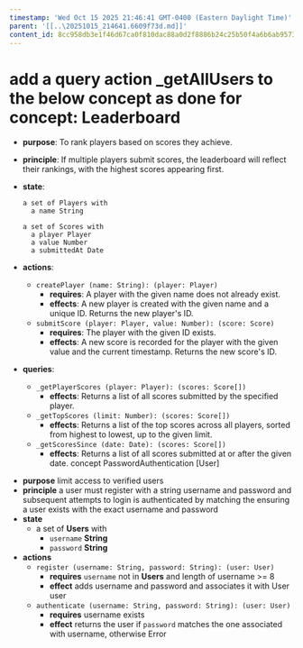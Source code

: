 ```yaml
---
timestamp: 'Wed Oct 15 2025 21:46:41 GMT-0400 (Eastern Daylight Time)'
parent: '[[..\20251015_214641.6609f73d.md]]'
content_id: 8cc958db3e1f46d67ca0f810dac88a0d2f8886b24c25b50f4a6b6ab95730e989
---
```


# add a query action \_getAllUsers to the below concept as done for **concept**: Leaderboard

* **purpose**: To rank players based on scores they achieve.

* **principle**: If multiple players submit scores, the leaderboard will reflect their rankings, with the highest scores appearing first.

* **state**:

  ```
  a set of Players with
    a name String

  a set of Scores with
    a player Player
    a value Number
    a submittedAt Date
  ```

* **actions**:
  * `createPlayer (name: String): (player: Player)`
    * **requires**: A player with the given name does not already exist.
    * **effects**: A new player is created with the given name and a unique ID. Returns the new player's ID.
  * `submitScore (player: Player, value: Number): (score: Score)`
    * **requires**: The player with the given ID exists.
    * **effects**: A new score is recorded for the player with the given value and the current timestamp. Returns the new score's ID.

* **queries**:
  * `_getPlayerScores (player: Player): (scores: Score[])`
    * **effects**: Returns a list of all scores submitted by the specified player.
  * `_getTopScores (limit: Number): (scores: Score[])`
    * **effects**: Returns a list of the top scores across all players, sorted from highest to lowest, up to the given limit.
  * `_getScoresSince (date: Date): (scores: Score[])`
    * **effects**: Returns a list of all scores submitted at or after the given date.
      concept PasswordAuthentication \[User]

- **purpose** limit access to verified users
- **principle** a user must register with a string username and password and subsequent attempts to login is authenticated by matching the ensuring a user exists with the exact username and password
- **state**
  * a set of **Users** with
    * `username` **String**
    * `password` **String**
- **actions**
  * `register (username: String, password: String): (user: User)`
    * **requires** `username` not in **Users** and length of username >= 8
    * **effect** adds username and password and associates it with User user
  * `authenticate (username: String, password: String): (user: User)`
    * **requires** username exists
    * **effect** returns the user if `password` matches the one associated with username, otherwise Error
